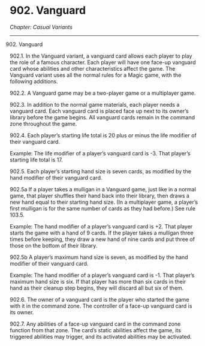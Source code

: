 # 902. Vanguard

*Chapter: Casual Variants*

---

902. Vanguard



902.1. In the Vanguard variant, a vanguard card allows each player to play the role of a famous character. Each player will have one face-up vanguard card whose abilities and other characteristics affect the game. The Vanguard variant uses all the normal rules for a Magic game, with the following additions.



902.2. A Vanguard game may be a two-player game or a multiplayer game.



902.3. In addition to the normal game materials, each player needs a vanguard card. Each vanguard card is placed face up next to its owner’s library before the game begins. All vanguard cards remain in the command zone throughout the game.



902.4. Each player’s starting life total is 20 plus or minus the life modifier of their vanguard card.

Example: The life modifier of a player’s vanguard card is -3. That player’s starting life total is 17.



902.5. Each player’s starting hand size is seven cards, as modified by the hand modifier of their vanguard card.



902.5a If a player takes a mulligan in a Vanguard game, just like in a normal game, that player shuffles their hand back into their library, then draws a new hand equal to their starting hand size. (In a multiplayer game, a player’s first mulligan is for the same number of cards as they had before.) See rule 103.5.

Example: The hand modifier of a player’s vanguard card is +2. That player starts the game with a hand of 9 cards. If the player takes a mulligan three times before keeping, they draw a new hand of nine cards and put three of those on the bottom of their library.



902.5b A player’s maximum hand size is seven, as modified by the hand modifier of their vanguard card.

Example: The hand modifier of a player’s vanguard card is -1. That player’s maximum hand size is six. If that player has more than six cards in their hand as their cleanup step begins, they will discard all but six of them.



902.6. The owner of a vanguard card is the player who started the game with it in the command zone. The controller of a face-up vanguard card is its owner.



902.7. Any abilities of a face-up vanguard card in the command zone function from that zone. The card’s static abilities affect the game, its triggered abilities may trigger, and its activated abilities may be activated.


